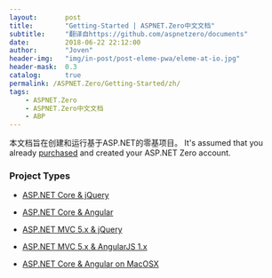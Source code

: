 ```yaml
---
layout:       post
title:        "Getting-Started | ASPNET.Zero中文文档"
subtitle:     "翻译自https://github.com/aspnetzero/documents"
date:         2018-06-22 22:12:00
author:       "Joven"
header-img:   "img/in-post/post-eleme-pwa/eleme-at-io.jpg"
header-mask:  0.3
catalog:      true
permalink: /ASPNET.Zero/Getting-Started/zh/
tags:
    - ASPNET.Zero
    - ASPNET.Zero中文文档
    - ABP
---
```


本文档旨在创建和运行基于ASP.NET的零基项目。
It's assumed that you already [purchased](/Prices) and created your
ASP.NET Zero account.

### Project Types

-   [ASP.NET Core & jQuery](Getting-Started-Core.md)
-   [ASP.NET Core & Angular](Getting-Started-Angular.md)
-   [ASP.NET MVC 5.x & jQuery](Getting-Started-Mvc-Angularjs.md)
-   [ASP.NET MVC 5.x & AngularJS 1.x](Getting-Started-Mvc-Angularjs.md)

-   [ASP.NET Core & Angular on MacOSX](Getting-Started-MacOSX.md)
